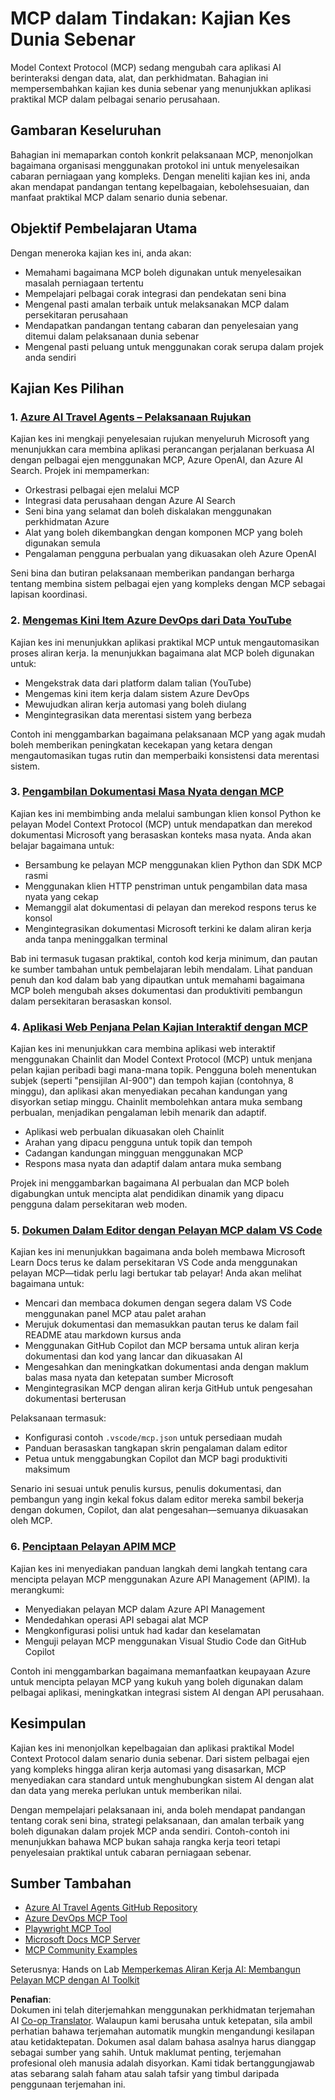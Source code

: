 <!--
CO_OP_TRANSLATOR_METADATA:
{
  "original_hash": "873741da08dd6537858d5e14c3a386e1",
  "translation_date": "2025-07-04T18:12:16+00:00",
  "source_file": "09-CaseStudy/README.md",
  "language_code": "ms"
}
-->
# MCP dalam Tindakan: Kajian Kes Dunia Sebenar

Model Context Protocol (MCP) sedang mengubah cara aplikasi AI berinteraksi dengan data, alat, dan perkhidmatan. Bahagian ini mempersembahkan kajian kes dunia sebenar yang menunjukkan aplikasi praktikal MCP dalam pelbagai senario perusahaan.

## Gambaran Keseluruhan

Bahagian ini memaparkan contoh konkrit pelaksanaan MCP, menonjolkan bagaimana organisasi menggunakan protokol ini untuk menyelesaikan cabaran perniagaan yang kompleks. Dengan meneliti kajian kes ini, anda akan mendapat pandangan tentang kepelbagaian, kebolehsesuaian, dan manfaat praktikal MCP dalam senario dunia sebenar.

## Objektif Pembelajaran Utama

Dengan meneroka kajian kes ini, anda akan:

- Memahami bagaimana MCP boleh digunakan untuk menyelesaikan masalah perniagaan tertentu
- Mempelajari pelbagai corak integrasi dan pendekatan seni bina
- Mengenal pasti amalan terbaik untuk melaksanakan MCP dalam persekitaran perusahaan
- Mendapatkan pandangan tentang cabaran dan penyelesaian yang ditemui dalam pelaksanaan dunia sebenar
- Mengenal pasti peluang untuk menggunakan corak serupa dalam projek anda sendiri

## Kajian Kes Pilihan

### 1. [Azure AI Travel Agents – Pelaksanaan Rujukan](./travelagentsample.md)

Kajian kes ini mengkaji penyelesaian rujukan menyeluruh Microsoft yang menunjukkan cara membina aplikasi perancangan perjalanan berkuasa AI dengan pelbagai ejen menggunakan MCP, Azure OpenAI, dan Azure AI Search. Projek ini mempamerkan:

- Orkestrasi pelbagai ejen melalui MCP
- Integrasi data perusahaan dengan Azure AI Search
- Seni bina yang selamat dan boleh diskalakan menggunakan perkhidmatan Azure
- Alat yang boleh dikembangkan dengan komponen MCP yang boleh digunakan semula
- Pengalaman pengguna perbualan yang dikuasakan oleh Azure OpenAI

Seni bina dan butiran pelaksanaan memberikan pandangan berharga tentang membina sistem pelbagai ejen yang kompleks dengan MCP sebagai lapisan koordinasi.

### 2. [Mengemas Kini Item Azure DevOps dari Data YouTube](./UpdateADOItemsFromYT.md)

Kajian kes ini menunjukkan aplikasi praktikal MCP untuk mengautomasikan proses aliran kerja. Ia menunjukkan bagaimana alat MCP boleh digunakan untuk:

- Mengekstrak data dari platform dalam talian (YouTube)
- Mengemas kini item kerja dalam sistem Azure DevOps
- Mewujudkan aliran kerja automasi yang boleh diulang
- Mengintegrasikan data merentasi sistem yang berbeza

Contoh ini menggambarkan bagaimana pelaksanaan MCP yang agak mudah boleh memberikan peningkatan kecekapan yang ketara dengan mengautomasikan tugas rutin dan memperbaiki konsistensi data merentasi sistem.

### 3. [Pengambilan Dokumentasi Masa Nyata dengan MCP](./docs-mcp/README.md)

Kajian kes ini membimbing anda melalui sambungan klien konsol Python ke pelayan Model Context Protocol (MCP) untuk mendapatkan dan merekod dokumentasi Microsoft yang berasaskan konteks masa nyata. Anda akan belajar bagaimana untuk:

- Bersambung ke pelayan MCP menggunakan klien Python dan SDK MCP rasmi
- Menggunakan klien HTTP penstriman untuk pengambilan data masa nyata yang cekap
- Memanggil alat dokumentasi di pelayan dan merekod respons terus ke konsol
- Mengintegrasikan dokumentasi Microsoft terkini ke dalam aliran kerja anda tanpa meninggalkan terminal

Bab ini termasuk tugasan praktikal, contoh kod kerja minimum, dan pautan ke sumber tambahan untuk pembelajaran lebih mendalam. Lihat panduan penuh dan kod dalam bab yang dipautkan untuk memahami bagaimana MCP boleh mengubah akses dokumentasi dan produktiviti pembangun dalam persekitaran berasaskan konsol.

### 4. [Aplikasi Web Penjana Pelan Kajian Interaktif dengan MCP](./docs-mcp/README.md)

Kajian kes ini menunjukkan cara membina aplikasi web interaktif menggunakan Chainlit dan Model Context Protocol (MCP) untuk menjana pelan kajian peribadi bagi mana-mana topik. Pengguna boleh menentukan subjek (seperti "pensijilan AI-900") dan tempoh kajian (contohnya, 8 minggu), dan aplikasi akan menyediakan pecahan kandungan yang disyorkan setiap minggu. Chainlit membolehkan antara muka sembang perbualan, menjadikan pengalaman lebih menarik dan adaptif.

- Aplikasi web perbualan dikuasakan oleh Chainlit
- Arahan yang dipacu pengguna untuk topik dan tempoh
- Cadangan kandungan mingguan menggunakan MCP
- Respons masa nyata dan adaptif dalam antara muka sembang

Projek ini menggambarkan bagaimana AI perbualan dan MCP boleh digabungkan untuk mencipta alat pendidikan dinamik yang dipacu pengguna dalam persekitaran web moden.

### 5. [Dokumen Dalam Editor dengan Pelayan MCP dalam VS Code](./docs-mcp/README.md)

Kajian kes ini menunjukkan bagaimana anda boleh membawa Microsoft Learn Docs terus ke dalam persekitaran VS Code anda menggunakan pelayan MCP—tidak perlu lagi bertukar tab pelayar! Anda akan melihat bagaimana untuk:

- Mencari dan membaca dokumen dengan segera dalam VS Code menggunakan panel MCP atau palet arahan
- Merujuk dokumentasi dan memasukkan pautan terus ke dalam fail README atau markdown kursus anda
- Menggunakan GitHub Copilot dan MCP bersama untuk aliran kerja dokumentasi dan kod yang lancar dan dikuasakan AI
- Mengesahkan dan meningkatkan dokumentasi anda dengan maklum balas masa nyata dan ketepatan sumber Microsoft
- Mengintegrasikan MCP dengan aliran kerja GitHub untuk pengesahan dokumentasi berterusan

Pelaksanaan termasuk:
- Konfigurasi contoh `.vscode/mcp.json` untuk persediaan mudah
- Panduan berasaskan tangkapan skrin pengalaman dalam editor
- Petua untuk menggabungkan Copilot dan MCP bagi produktiviti maksimum

Senario ini sesuai untuk penulis kursus, penulis dokumentasi, dan pembangun yang ingin kekal fokus dalam editor mereka sambil bekerja dengan dokumen, Copilot, dan alat pengesahan—semuanya dikuasakan oleh MCP.

### 6. [Penciptaan Pelayan APIM MCP](./apimsample.md)

Kajian kes ini menyediakan panduan langkah demi langkah tentang cara mencipta pelayan MCP menggunakan Azure API Management (APIM). Ia merangkumi:
- Menyediakan pelayan MCP dalam Azure API Management
- Mendedahkan operasi API sebagai alat MCP
- Mengkonfigurasi polisi untuk had kadar dan keselamatan
- Menguji pelayan MCP menggunakan Visual Studio Code dan GitHub Copilot

Contoh ini menggambarkan bagaimana memanfaatkan keupayaan Azure untuk mencipta pelayan MCP yang kukuh yang boleh digunakan dalam pelbagai aplikasi, meningkatkan integrasi sistem AI dengan API perusahaan.

## Kesimpulan

Kajian kes ini menonjolkan kepelbagaian dan aplikasi praktikal Model Context Protocol dalam senario dunia sebenar. Dari sistem pelbagai ejen yang kompleks hingga aliran kerja automasi yang disasarkan, MCP menyediakan cara standard untuk menghubungkan sistem AI dengan alat dan data yang mereka perlukan untuk memberikan nilai.

Dengan mempelajari pelaksanaan ini, anda boleh mendapat pandangan tentang corak seni bina, strategi pelaksanaan, dan amalan terbaik yang boleh digunakan dalam projek MCP anda sendiri. Contoh-contoh ini menunjukkan bahawa MCP bukan sahaja rangka kerja teori tetapi penyelesaian praktikal untuk cabaran perniagaan sebenar.

## Sumber Tambahan

- [Azure AI Travel Agents GitHub Repository](https://github.com/Azure-Samples/azure-ai-travel-agents)
- [Azure DevOps MCP Tool](https://github.com/microsoft/azure-devops-mcp)
- [Playwright MCP Tool](https://github.com/microsoft/playwright-mcp)
- [Microsoft Docs MCP Server](https://github.com/MicrosoftDocs/mcp)
- [MCP Community Examples](https://github.com/microsoft/mcp)

Seterusnya: Hands on Lab [Memperkemas Aliran Kerja AI: Membangun Pelayan MCP dengan AI Toolkit](../10-StreamliningAIWorkflowsBuildingAnMCPServerWithAIToolkit/README.md)

**Penafian**:  
Dokumen ini telah diterjemahkan menggunakan perkhidmatan terjemahan AI [Co-op Translator](https://github.com/Azure/co-op-translator). Walaupun kami berusaha untuk ketepatan, sila ambil perhatian bahawa terjemahan automatik mungkin mengandungi kesilapan atau ketidaktepatan. Dokumen asal dalam bahasa asalnya harus dianggap sebagai sumber yang sahih. Untuk maklumat penting, terjemahan profesional oleh manusia adalah disyorkan. Kami tidak bertanggungjawab atas sebarang salah faham atau salah tafsir yang timbul daripada penggunaan terjemahan ini.